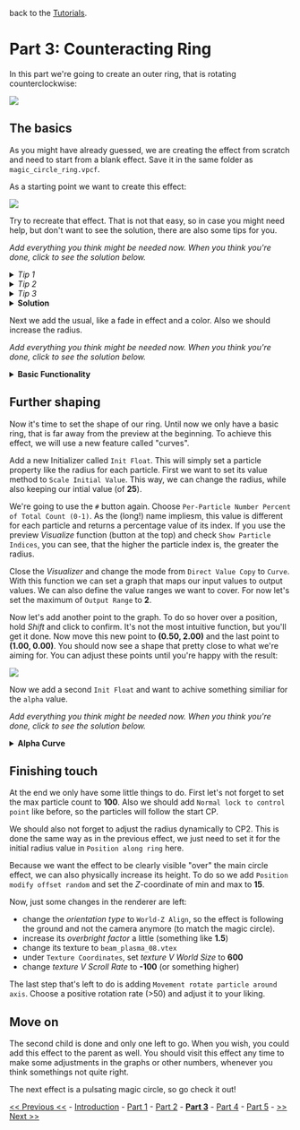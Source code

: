 back to the [Tutorials](../../Tutorials.md).

# Part 3: Counteracting Ring

In this part we're going to create an outer ring, that is rotating counterclockwise:

![](https://i.imgur.com/r22JsPe.gif)

## The basics

As you might have already guessed, we are creating the effect from scratch and need to start from a blank effect. Save it in the same folder as `magic_circle_ring.vpcf`.

As a starting point we want to create this effect:

![](https://i.imgur.com/u3ZGxfb.png)

Try to recreate that effect. That is not that easy, so in case you might need help, but don't want to see the solution, there are also some tips for you.

*Add everything you think might be needed now. When you think you're done, click to see the solution below.*

<details>
	<summary><i>Tip 1</i></summary>

a "Rope" might something that is close to what we need.

</details>

<details>
	<summary><i>Tip 2</i></summary>

the effect is emitted as a ring, we should look for something that does that.

</details>

<details>
	<summary><i>Tip 3</i></summary>

all particles seem to be "evenly spread" across the ring.

</details>

<details>
	<summary><b>Solution</b></summary>

 - use `Emit instantaneously` as Emitter
 - use `Position along ring` as positional Initialzer and set its initial radius to a bigger value, like **"200**
 - add a `Lifespan decay`
 - use `Render rope` as Renderer

`Render rope` takes a texture and tries to spread it evenly over all particles, so there are no seperate particles and instead one beam/rope. Use `/base_rope.vtex` as a texture. Also enable the option `Closed loop` to connect the first and last particle.

Don't forget to check `even distribution` in `Postion along ring` or else everything will be messy.

</details>

Next we add the usual, like a fade in effect and a color. Also we should increase the radius.

*Add everything you think might be needed now. When you think you're done, click to see the solution below.*

<details>
	<summary><b>Basic Functionality</b></summary>

- add `Color random` and choose two times the same color (matching your previously used colors) or change the color in the `Base Properties`
- add `Alpha fade in simple`
- add `Radius random` and choose two times the same value or change it in the `Base Properties`, set it to **25**

We won't need `Alpha fade out simple` for now, since we want to use another method later on.

Also set the operator end cap state of `Lifespan decay` to 1. This way the particles will never die, even if they exceed their lifespan. This is useful for testing and will be explained later on in this guide.

</details>

## Further shaping

Now it's time to set the shape of our ring. Until now we only have a basic ring, that is far away from the preview at the beginning. To achieve this effect, we will use a new feature called "curves".

Add a new Initializer called `Init Float`. This will simply set a particle property like the radius for each particle. First we want to set its value method to `Scale Initial Value`. This way, we can change the radius, while also keeping our intial value (of **25**).

We're going to use the `#` button again. Choose `Per-Particle Number Percent of Total Count (0-1)`. As the (long!) name impliesm, this value is different for each particle and returns a percentage value of its index. If you use the preview *Visualize* function (button at the top) and check `Show Particle Indices`, you can see, that the higher the particle index is, the greater the radius.

Close the *Visualizer* and change the mode from `Direct Value Copy` to `Curve`. With this function we can set a graph that maps our input values to output values. We can also define the value ranges we want to cover. For now let's set the maximum of `Output Range` to **2**.

Now let's add another point to the graph. To do so hover over a position, hold *Shift* and click to confirm. It's not the most intuitive function, but you'll get it done. Now move this new point to **(0.50, 2.00)** and the last point to **(1.00, 0.00)**. You should now see a shape that pretty close to what we're aiming for. You can adjust these points until you're happy with the result:

![](https://i.imgur.com/l9OweBz.png)

Now we add a second `Init Float` and want to achive something similiar for the `alpha` value.

*Add everything you think might be needed now. When you think you're done, click to see the solution below.*

<details>
	<summary><b>Alpha Curve</b></summary>

- set the value again to `Per-Particle Number Percent of Total Count (0-1)` and its mode to `Curve`. Leave all ranges at default.
- set the output field to `alpha`
- leave the value method at `Set Value`

It's also a good idea to adjust the curve a little further like here: 

![](https://i.imgur.com/l3X6u8y.png)

</details>

## Finishing touch

At the end we only have some little things to do. First let's not forget to set the max particle count to **100**. Also we should add `Normal lock to control point` like before, so the particles will follow the start CP.

We should also not forget to adjust the radius dynamically to CP2. This is done the same way as in the previous effect, we just need to set it for the initial radius value in `Position along ring` here.

Because we want the effect to be clearly visible "over" the main circle effect, we can also physically increase its height. To do so we add `Position modify offset random` and set the *Z*-coordinate of min and max to **15**.

Now, just some changes in the renderer are left:

- change the *orientation type* to `World-Z Align`, so the effect is following the ground and not the camera anymore (to match the magic circle).
- increase its *overbright factor* a little (something like **1.5**)
- change its texture to  `beam_plasma_08.vtex`
- under `Texture Coordinates`, set *texture V World Size* to **600**
- change *texture V Scroll Rate* to **-100** (or something higher)

The last step that's left to do is adding `Movement rotate particle around axis`. Choose a positive rotation rate (>50) and adjust it to your liking.

## Move on

The second child is done and only one left to go. When you wish, you could add this effect to the parent as well. You should visit this effect any time to make some adjustments in the graphs or other numbers, whenever you think somethings not quite right.

The next effect is a pulsating magic circle, so go check it out!

[<< Previous <<](./Part2.md) - [Introduction](./Introduction.md) - [Part 1](./Part1.md) - [Part 2](./Part2.md) - <b>[Part 3](#)</b> - [Part 4](./Part4.md) - [Part 5](./Part5.md) - [>> Next >>](./Part4.md)
